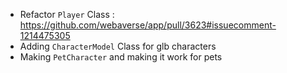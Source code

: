 - Refactor `Player` Class : https://github.com/webaverse/app/pull/3623#issuecomment-1214475305
- Adding `CharacterModel` Class for glb characters
- Making `PetCharacter` and making it work for pets
